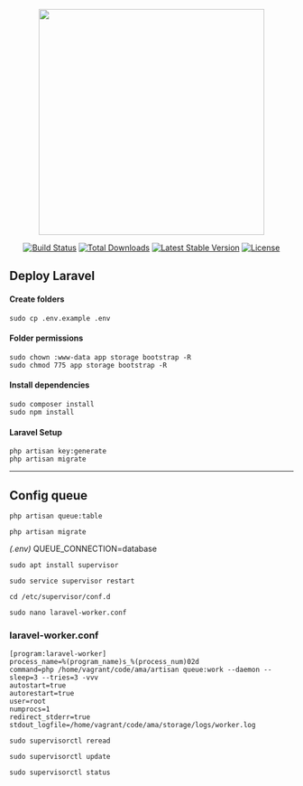 <p align="center"><img src="https://res.cloudinary.com/dtfbvvkyp/image/upload/v1566331377/laravel-logolockup-cmyk-red.svg" width="400"></p>
<p align="center">
<a href="https://travis-ci.org/laravel/framework"><img src="https://travis-ci.org/laravel/framework.svg" alt="Build Status"></a>
<a href="https://packagist.org/packages/laravel/framework"><img src="https://poser.pugx.org/laravel/framework/d/total.svg" alt="Total Downloads"></a>
<a href="https://packagist.org/packages/laravel/framework"><img src="https://poser.pugx.org/laravel/framework/v/stable.svg" alt="Latest Stable Version"></a>
<a href="https://packagist.org/packages/laravel/framework"><img src="https://poser.pugx.org/laravel/framework/license.svg" alt="License"></a>
</p>

## Deploy Laravel

#### Create folders

```
sudo cp .env.example .env
```

#### Folder permissions

```
sudo chown :www-data app storage bootstrap -R
sudo chmod 775 app storage bootstrap -R
```

#### Install dependencies

```
sudo composer install
sudo npm install
```

#### Laravel Setup

```
php artisan key:generate
php artisan migrate
```

---

## Config queue

```
php artisan queue:table

php artisan migrate
```

_(.env)_ QUEUE_CONNECTION=database

```
sudo apt install supervisor
```

```
sudo service supervisor restart
```

```
cd /etc/supervisor/conf.d

sudo nano laravel-worker.conf
```

### laravel-worker.conf
```
[program:laravel-worker]
process_name=%(program_name)s_%(process_num)02d
command=php /home/vagrant/code/ama/artisan queue:work --daemon --sleep=3 --tries=3 -vvv
autostart=true
autorestart=true
user=root
numprocs=1
redirect_stderr=true
stdout_logfile=/home/vagrant/code/ama/storage/logs/worker.log
```

```
sudo supervisorctl reread

sudo supervisorctl update

sudo supervisorctl status
```

